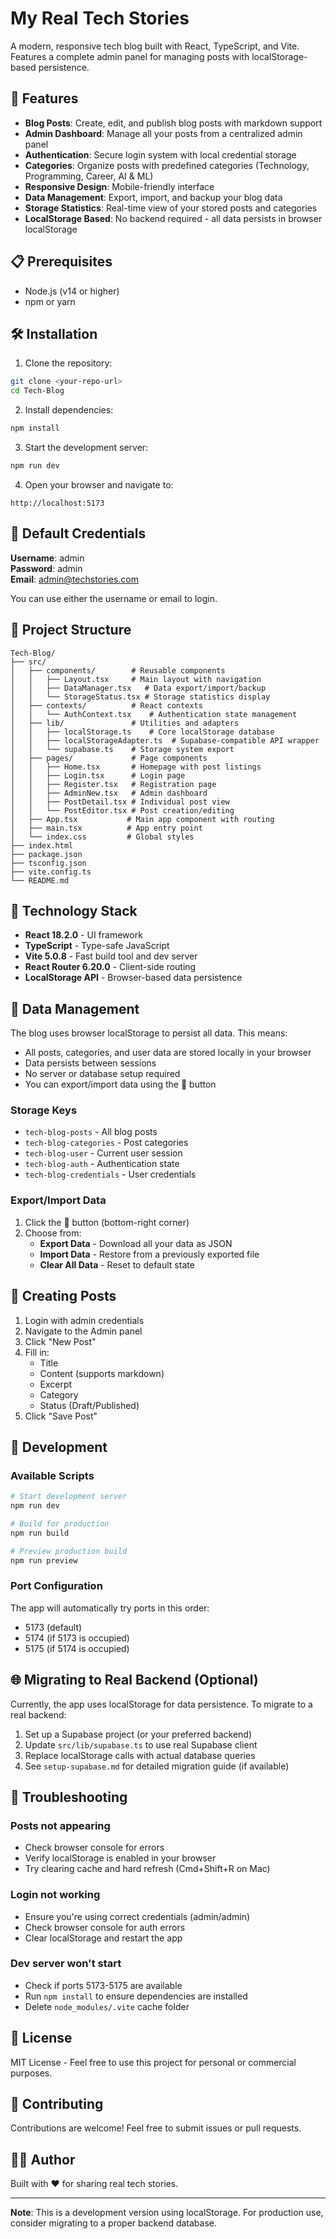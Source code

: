# My Real Tech Stories

A modern, responsive tech blog built with React, TypeScript, and Vite. Features a complete admin panel for managing posts with localStorage-based persistence.

## 🚀 Features

- **Blog Posts**: Create, edit, and publish blog posts with markdown support
- **Admin Dashboard**: Manage all your posts from a centralized admin panel
- **Authentication**: Secure login system with local credential storage
- **Categories**: Organize posts with predefined categories (Technology, Programming, Career, AI & ML)
- **Responsive Design**: Mobile-friendly interface
- **Data Management**: Export, import, and backup your blog data
- **Storage Statistics**: Real-time view of your stored posts and categories
- **LocalStorage Based**: No backend required - all data persists in browser localStorage

## 📋 Prerequisites

- Node.js (v14 or higher)
- npm or yarn

## 🛠️ Installation

1. Clone the repository:
```bash
git clone <your-repo-url>
cd Tech-Blog
```

2. Install dependencies:
```bash
npm install
```

3. Start the development server:
```bash
npm run dev
```

4. Open your browser and navigate to:
```
http://localhost:5173
```

## 🔐 Default Credentials

**Username**: admin  
**Password**: admin  
**Email**: admin@techstories.com

You can use either the username or email to login.

## 📁 Project Structure

```
Tech-Blog/
├── src/
│   ├── components/        # Reusable components
│   │   ├── Layout.tsx     # Main layout with navigation
│   │   ├── DataManager.tsx   # Data export/import/backup
│   │   └── StorageStatus.tsx # Storage statistics display
│   ├── contexts/          # React contexts
│   │   └── AuthContext.tsx    # Authentication state management
│   ├── lib/               # Utilities and adapters
│   │   ├── localStorage.ts    # Core localStorage database
│   │   ├── localStorageAdapter.ts  # Supabase-compatible API wrapper
│   │   └── supabase.ts    # Storage system export
│   ├── pages/             # Page components
│   │   ├── Home.tsx       # Homepage with post listings
│   │   ├── Login.tsx      # Login page
│   │   ├── Register.tsx   # Registration page
│   │   ├── AdminNew.tsx   # Admin dashboard
│   │   ├── PostDetail.tsx # Individual post view
│   │   └── PostEditor.tsx # Post creation/editing
│   ├── App.tsx           # Main app component with routing
│   ├── main.tsx          # App entry point
│   └── index.css         # Global styles
├── index.html
├── package.json
├── tsconfig.json
├── vite.config.ts
└── README.md
```

## 🎨 Technology Stack

- **React 18.2.0** - UI framework
- **TypeScript** - Type-safe JavaScript
- **Vite 5.0.8** - Fast build tool and dev server
- **React Router 6.20.0** - Client-side routing
- **LocalStorage API** - Browser-based data persistence

## 💾 Data Management

The blog uses browser localStorage to persist all data. This means:

- All posts, categories, and user data are stored locally in your browser
- Data persists between sessions
- No server or database setup required
- You can export/import data using the 💾 button

### Storage Keys

- `tech-blog-posts` - All blog posts
- `tech-blog-categories` - Post categories
- `tech-blog-user` - Current user session
- `tech-blog-auth` - Authentication state
- `tech-blog-credentials` - User credentials

### Export/Import Data

1. Click the 💾 button (bottom-right corner)
2. Choose from:
   - **Export Data** - Download all your data as JSON
   - **Import Data** - Restore from a previously exported file
   - **Clear All Data** - Reset to default state

## 📝 Creating Posts

1. Login with admin credentials
2. Navigate to the Admin panel
3. Click "New Post"
4. Fill in:
   - Title
   - Content (supports markdown)
   - Excerpt
   - Category
   - Status (Draft/Published)
5. Click "Save Post"

## 🔄 Development

### Available Scripts

```bash
# Start development server
npm run dev

# Build for production
npm run build

# Preview production build
npm run preview
```

### Port Configuration

The app will automatically try ports in this order:
- 5173 (default)
- 5174 (if 5173 is occupied)
- 5175 (if 5174 is occupied)

## 🌐 Migrating to Real Backend (Optional)

Currently, the app uses localStorage for data persistence. To migrate to a real backend:

1. Set up a Supabase project (or your preferred backend)
2. Update `src/lib/supabase.ts` to use real Supabase client
3. Replace localStorage calls with actual database queries
4. See `setup-supabase.md` for detailed migration guide (if available)

## 🐛 Troubleshooting

### Posts not appearing
- Check browser console for errors
- Verify localStorage is enabled in your browser
- Try clearing cache and hard refresh (Cmd+Shift+R on Mac)

### Login not working
- Ensure you're using correct credentials (admin/admin)
- Check browser console for auth errors
- Clear localStorage and restart the app

### Dev server won't start
- Check if ports 5173-5175 are available
- Run `npm install` to ensure dependencies are installed
- Delete `node_modules/.vite` cache folder

## 📄 License

MIT License - Feel free to use this project for personal or commercial purposes.

## 🤝 Contributing

Contributions are welcome! Feel free to submit issues or pull requests.

## 👨‍💻 Author

Built with ❤️ for sharing real tech stories.

---

**Note**: This is a development version using localStorage. For production use, consider migrating to a proper backend database.
